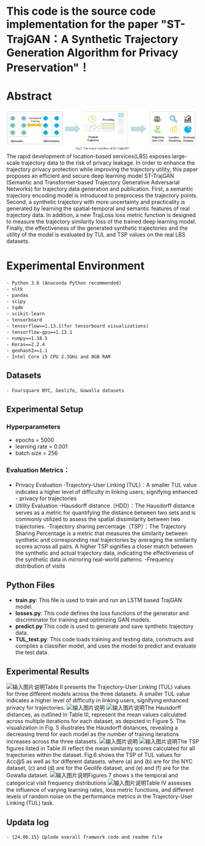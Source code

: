 ﻿# This code is the source code implementation for the paper "ST-TrajGAN：A Synthetic Trajectory Generation Algorithm for Privacy Preservation"！
# Abstract
![输入图片说明](https://github.com/csmaxuebin/ST-TrajGAN/blob/main/picture/8.png)
The rapid development of location-based services(LBS) exposes large-scale trajectory data to the risk of privacy leakage. In order to enhance the trajectory privacy protection while improving the trajectory utility, this paper proposes an efficient and secure deep learning model ST-TrajGAN (Semantic and Transformer-based Trajectory Generative Adversarial Networks) for trajectory data generation and publication. First, a semantic trajectory encoding model is introduced to preprocess the trajectory points. Second, a synthetic trajectory with more uncertainty and practicality is generated by learning the spatial-temporal and semantic features of real trajectory data. In addition, a new TrajLoss loss metric function is designed to measure the trajectory similarity loss of the trained deep learning model. Finally, the effectiveness of the generated synthetic trajectories and the utility of the model is evaluated by TUL and TSP values on the real LBS datasets.
# Experimental Environment

```
- Python 3.6 (Anaconda Python recommended)
- nltk
- pandas
- scipy
- tqdm
- scikit-learn
- tensorboard
- tensorflow==1.13.1(for tensorboard visualizations)
- tensorflow-gpu==1.13.1
- numpy==1.18.5
- Keras==2.2.4
- geohash2==1.1
- Intel Core i5 CPU 2.3GHz and 8GB RAM 
```

## Datasets

```
- Foursquare NYC, Geolife, Gowalla datasets
```

## Experimental Setup

### Hyperparameters

 -  epochs = 5000
 - learning rate = 0.001
 - batch size = 256
 ### Evaluation Metrics：
- Privacy Evaluation
-Trajectory-User Linking (TUL)：A smaller TUL value indicates a higher level of difficulty in linking users, signifying enhanced - privacy for trajectories
- Utility Evaluation
-Hausdorff distance（HDD）：The Hausdorff distance serves as a metric for quantifying the distance between two sets and is commonly utilized to assess the spatial dissimilarity between two trajectories.
-Trajectory sharing percentage（TSP）：The Trajectory Sharing Percentage is a metric that measures the similarity between synthetic and corresponding real trajectories by averaging the similarity scores across all pairs. A higher TSP signifies a closer match between the synthetic and actual trajectory data, indicating the effectiveness of the synthetic data in mirroring real-world patterns.
-Frequency distribution of visits
## Python Files
 -   **train.py**:  This file is used to train and run an LSTM based TrajGAN model.
-   **losses.py**: This code defines the loss functions of the generator and discriminator for training and optimizing GAN models.
-   **predict.py**:This code is used to generate and save synthetic trajectory data.
-   **TUL_test.py**: This code loads training and testing data, constructs and compiles a classifier model, and uses the model to predict and evaluate the test data.
## Experimental Results
![输入图片说明](/imgs/2024-06-16/3P2H4wncB84s0SuZ.png)Table II presents the Trajectory-User Linking (TUL) values for three different models across the three datasets. A smaller TUL value indicates a higher level of difficulty in linking users, signifying enhanced privacy for trajectories.
![输入图片说明](/imgs/2024-06-16/tG9LZWU2Bdg4PnW9.png)
![输入图片说明](/imgs/2024-06-16/T4B6xdQNUXE0AR0N.png)The Hausdorff distances, as outlined in Table III, represent the mean values calculated across multiple iterations for each dataset, as depicted in Figure 5. The visualization in Fig. 5 illustrates the Hausdorff distances, revealing a decreasing trend for each model as the number of training iterations increases across the three datasets. 
![输入图片说明](/imgs/2024-06-16/I9KpAMhdLqD8mF5H.png)
![输入图片说明](/imgs/2024-06-16/iLmCaQ4ti82sgCxo.png)The TSP figures listed in Table III reflect the mean similarity scores calculated for all trajectories within the dataset. Fig.6 shows the TSP of TUL values for Acc@5 as well as for different datasets. where (a) and (b) are for the NYC dataset, (c) and (d) are for the Geolife dataset, and (e) and (f) are for the Gowalla dataset. 
![输入图片说明](/imgs/2024-06-16/e4IU7sL1qoJSMqxP.png)Figures 7 shows s the temporal and categorical visit frequency distributions
![输入图片说明](/imgs/2024-06-16/rBfTYfcuWyVOfySF.png)Table IV  assesses the influence of varying learning rates, loss metric functions, and different levels of random noise on the performance metrics in the Trajectory-User Linking (TUL) task. 

## Updata log

```
- {24.06.15} Uplode overall framwork code and readme file
```
